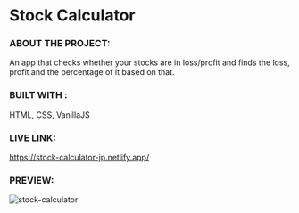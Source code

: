 # Stock Calculator

### ABOUT THE PROJECT:

  An app that checks whether your stocks are in loss/profit and finds the loss, profit and the percentage of it based on that.

### BUILT WITH : 
  
  HTML, CSS, VanillaJS
  
### LIVE LINK:

 https://stock-calculator-jp.netlify.app/

### PREVIEW:

  ![stock-calculator](https://user-images.githubusercontent.com/87223296/205587591-16393bf2-b327-45c2-aa99-6f7ba8ff9894.jpg)
